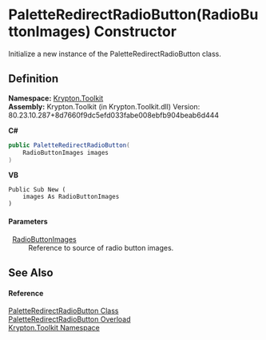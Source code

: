 # PaletteRedirectRadioButton(RadioButtonImages) Constructor


Initialize a new instance of the PaletteRedirectRadioButton class.



## Definition
**Namespace:** <a href="79d2eac2-21f4-54ff-7552-b20c33c30600.md">Krypton.Toolkit</a>  
**Assembly:** Krypton.Toolkit (in Krypton.Toolkit.dll) Version: 80.23.10.287+8d7660f9dc5efd033fabe008ebfb904beab6d444

**C#**
``` C#
public PaletteRedirectRadioButton(
	RadioButtonImages images
)
```
**VB**
``` VB
Public Sub New ( 
	images As RadioButtonImages
)
```



#### Parameters
<dl><dt>  <a href="9847494b-e604-f9eb-cea3-0f18998600f4.md">RadioButtonImages</a></dt><dd>Reference to source of radio button images.</dd></dl>

## See Also


#### Reference
<a href="1c93a903-710b-3306-cebe-9e45b779077c.md">PaletteRedirectRadioButton Class</a>  
<a href="92dcb8eb-e651-3043-f064-f9b2b7a32446.md">PaletteRedirectRadioButton Overload</a>  
<a href="79d2eac2-21f4-54ff-7552-b20c33c30600.md">Krypton.Toolkit Namespace</a>  
